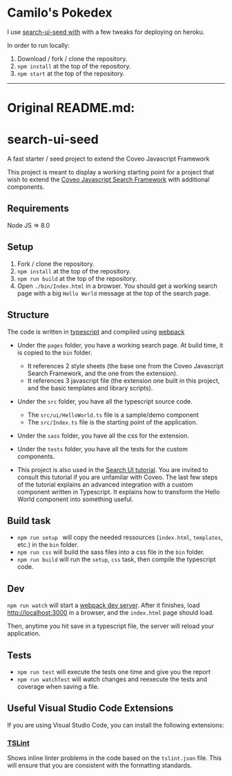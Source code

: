 # Camilo's Pokedex

I use [search-ui-seed with](https://github.com/coveo/search-ui-seed) with a few tweaks for deploying on heroku.

In order to run locally:

1. Download / fork / clone the repository.
2. `npm install` at the top of the repository.
3. `npm start` at the top of the repository.

-------------

# Original README.md:

# search-ui-seed
A fast starter / seed project to extend the Coveo Javascript Framework

This project is meant to display a working starting point for a project that wish to extend the [Coveo Javascript Search Framework](https://github.com/coveo/search-ui) with additional components.

## Requirements
Node JS => 8.0

## Setup

1. Fork / clone the repository.
2. `npm install` at the top of the repository.
3. `npm run build` at the top of the repository.
4. Open `./bin/Index.html` in a browser. You should get a working search page with a big `Hello World` message at the top of the search page.

## Structure

The code is written in [typescript](http://www.typescriptlang.org/) and compiled using [webpack](https://webpack.github.io/)

* Under the `pages` folder, you have a working search page. At build time, it is copied to the `bin` folder.
    * It references 2 style sheets (the base one from the Coveo Javascript Search Framework, and the one from the extension).
    * It references 3 javascript file (the extension one built in this project, and the basic templates and library scripts).

* Under the `src` folder, you have all the typescript source code.
    * The `src/ui/HelloWorld.ts` file is a sample/demo component
    * The `src/Index.ts` file is the starting point of the application.

* Under the `sass` folder, you have all the css for the extension.

* Under the `tests` folder, you have all the tests for the custom components.

* This project is also used in the [Search UI tutorial](https://developers.coveo.com/x/J4okAg). You are invited to consult this tutorial if you are unfamilar with Coveo. The last few steps of the tutorial explains an advanced integration with a custom component written in Typescript. It explains how to transform the Hello World component into something useful.

## Build task

* `npm run setup ` will copy the needed ressources (`index.html`, `templates`, etc.) in the `bin` folder.
* `npm run css` will build the sass files into a css file in the `bin` folder.
* `npm run build` will run the `setup`, `css` task, then compile the typescript code.

## Dev

`npm run watch` will start a [webpack dev server](https://webpack.js.org/concepts/). After it finishes, load [http://localhost:3000](http://localhost:3000) in a browser, and the `index.html` page should load.

Then, anytime you hit save in a typescript file, the server will reload your application.

## Tests

* `npm run test` will execute the tests one time and give you the report
* `npm run watchTest` will watch changes and reexecute the tests and coverage when saving a file.

## Useful Visual Studio Code Extensions

If you are using Visual Studio Code, you can install the following extensions:

### [TSLint](https://marketplace.visualstudio.com/items?itemName=eg2.tslint)

Shows inline linter problems in the code based on the `tslint.json` file. This will ensure that you are consistent with the formatting standards.



